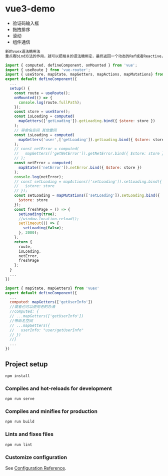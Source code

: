 # vue3-demo

- 验证码输入框
- 拖拽排序
- 滚动
- 组件通信

```js
新的vuex语法糖用法
重点看bind方法的作用，就可以把相关的语法糖绑定，最终返回一个动态的Ref或者Reactive，相关资料自行查阅

import { computed, defineComponent, onMounted } from 'vue';
import { useRoute } from 'vue-router';
import { useStore, mapState, mapGetters, mapActions, mapMutations} from 'vuex'
export default defineComponent({
  ...
  setup() {
    const route = useRoute();
    onMounted(() => {
      console.log(route.fullPath);
    });
    const store = useStore();
    const isLoading = computed(
      mapGetters(['getLoading']).getLoading.bind({ $store: store })
    );
    // 带命名空间 其他雷同
    const isLoading = computed(
      mapGetters('user',['getLoading']).getLoading.bind({ $store: store })
    );
    // const netError = computed(
    //   mapGetters(['getNetError']).getNetError.bind({ $store: store })
    // );
    const netError = computed(
      mapState(['netError']).netError.bind({ $store: store })
    );
    console.log(netError);
    // const setLoading = mapActions(['setLoading']).setLoading.bind({
    //   $store: store
    // });
    const setLoading = mapMutations(['setLoading']).setLoading.bind({
      $store: store
    });
    const freshPage = () => {
      setLoading(true);
      //window.location.reload();
      setTimeout(() => {
        setLoading(false);
      }, 2000);
    };
    return {
      route,
      isLoading,
      netError,
      freshPage
    };
  }
  ...
})

import { mapState, mapGetters} from 'vuex'
export default defineComponent({
  ...
  computed: mapGetters(['getUserInfo'])
  //或者也可以使用老的办法
  //computed: {
  // ...mapGetters(['getUserInfo'])
  //带命名空间
  // ...mapGetters({
  //   userInfo: "user/getUserInfo"
  // })
  //}
  ...
})
```

## Project setup

```
npm install
```

### Compiles and hot-reloads for development

```
npm run serve
```

### Compiles and minifies for production

```
npm run build
```

### Lints and fixes files

```
npm run lint
```

### Customize configuration

See [Configuration Reference](https://cli.vuejs.org/config/).

